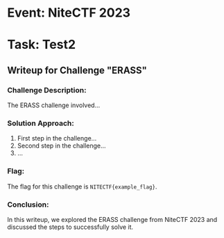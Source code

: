 # Event: NiteCTF 2023
# Task: Test2

## Writeup for Challenge "ERASS"

### Challenge Description:
The ERASS challenge involved...

### Solution Approach:
1. First step in the challenge...
2. Second step in the challenge...
3. ...

### Flag:
The flag for this challenge is `NITECTF{example_flag}`.

### Conclusion:
In this writeup, we explored the ERASS challenge from NiteCTF 2023 and discussed the steps to successfully solve it.
